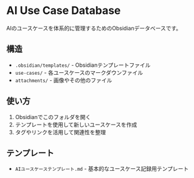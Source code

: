 # AI Use Case Database

AIのユースケースを体系的に管理するためのObsidianデータベースです。

## 構造

- `.obsidian/templates/` - Obsidianテンプレートファイル
- `use-cases/` - 各ユースケースのマークダウンファイル
- `attachments/` - 画像やその他のファイル

## 使い方

1. Obsidianでこのフォルダを開く
2. テンプレートを使用して新しいユースケースを作成
3. タグやリンクを活用して関連性を整理

## テンプレート

- `AIユースケーステンプレート.md` - 基本的なユースケース記録用テンプレート